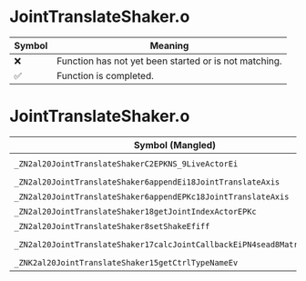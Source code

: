 # JointTranslateShaker.o
| Symbol | Meaning 
| ------------- | ------------- 
| :x: | Function has not yet been started or is not matching. 
| :white_check_mark: | Function is completed. 


# JointTranslateShaker.o
| Symbol (Mangled) | Symbol (Demangled) | Decompiled? |
| ------------- |  ------------- | ------------- |
| `_ZN2al20JointTranslateShakerC2EPKNS_9LiveActorEi` | `al::JointTranslateShaker::JointTranslateShaker(al::LiveActor const*,int)` | :x: |
| `_ZN2al20JointTranslateShaker6appendEi18JointTranslateAxis` | `al::JointTranslateShaker::append(int,JointTranslateAxis)` | :x: |
| `_ZN2al20JointTranslateShaker6appendEPKc18JointTranslateAxis` | `al::JointTranslateShaker::append(char const*,JointTranslateAxis)` | :x: |
| `_ZN2al20JointTranslateShaker18getJointIndexActorEPKc` | `al::JointTranslateShaker::getJointIndexActor(char const*)` | :x: |
| `_ZN2al20JointTranslateShaker8setShakeEfiff` | `al::JointTranslateShaker::setShake(float,int,float,float)` | :x: |
| `_ZN2al20JointTranslateShaker17calcJointCallbackEiPN4sead8Matrix34IfEE` | `al::JointTranslateShaker::calcJointCallback(int,sead::Matrix34<float> *)` | :x: |
| `_ZNK2al20JointTranslateShaker15getCtrlTypeNameEv` | `al::JointTranslateShaker::getCtrlTypeName(void)const` | :x: |

